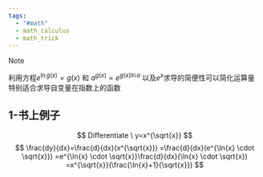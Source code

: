 ```yaml
---
tags:
  - "#math"
  - math_calculus
  - math_trick
---
```


> [!NOTE] 
>利用方程$e^{\ln{g(x)}}=g(x)$ 和 $a^{g(x)}=e^{g(x)\ln{a}}$
>以及$e^{x}$求导的简便性可以简化运算量
>特别适合求导自变量在指数上的函数

## 1-书上例子
$$
Differentiate \ y=x^{\sqrt{x}}
$$
$$
\frac{dy}{dx}=\frac{d}{dx}(x^{\sqrt{x}})
=\frac{d}{dx}(e^{\ln{x} \cdot \sqrt{x}})
=e^{\ln{x} \cdot \sqrt{x}}\frac{d}{dx}(\ln{x} \cdot \sqrt{x})
=x^{\sqrt{x}}(\frac{\ln{x}+1}{\sqrt{x}})
$$

